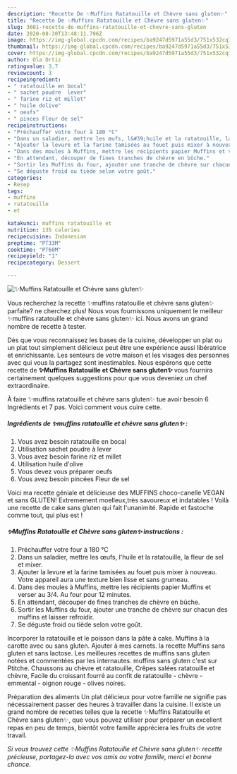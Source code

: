 ```yaml
---
description: "Recette De ✨Muffins Ratatouille et Chèvre sans gluten✨"
title: "Recette De ✨Muffins Ratatouille et Chèvre sans gluten✨"
slug: 3601-recette-de-muffins-ratatouille-et-chevre-sans-gluten
date: 2020-08-30T13:48:11.796Z
image: https://img-global.cpcdn.com/recipes/ba9247d5971a55d3/751x532cq70/✨muffins-ratatouille-et-chevre-sans-gluten✨-photo-principale-de-la-recette.jpg
thumbnail: https://img-global.cpcdn.com/recipes/ba9247d5971a55d3/751x532cq70/✨muffins-ratatouille-et-chevre-sans-gluten✨-photo-principale-de-la-recette.jpg
cover: https://img-global.cpcdn.com/recipes/ba9247d5971a55d3/751x532cq70/✨muffins-ratatouille-et-chevre-sans-gluten✨-photo-principale-de-la-recette.jpg
author: Ola Ortiz
ratingvalue: 3.7
reviewcount: 3
recipeingredient:
- " ratatouille en bocal"
- " sachet poudre  lever"
- " farine riz et millet"
- " huile dolive"
- " oeufs"
- " pinces Fleur de sel"
recipeinstructions:
- "Préchauffer votre four à 180 °C"
- "Dans un saladier, mettre les œufs, l&#39;huile et la ratatouille, la fleur de sel et mixer."
- "Ajouter la levure et la farine tamisées au fouet puis mixer à nouveau. Votre appareil aura une texture bien lisse et sans grumeau."
- "Dans des moules à Muffins, mettre les récipients papier Muffins et verser au 3/4. Au four pour 12 minutes."
- "En attendant, découper de fines tranches de chèvre en bûche."
- "Sortir les Muffins du four, ajouter une tranche de chèvre sur chacun des muffins et laisser refroidir."
- "Se déguste froid ou tiède selon votre goût."
categories:
- Resep
tags:
- muffins
- ratatouille
- et

katakunci: muffins ratatouille et 
nutrition: 135 calories
recipecuisine: Indonesian
preptime: "PT33M"
cooktime: "PT60M"
recipeyield: "1"
recipecategory: Dessert

---
```



![✨Muffins Ratatouille et Chèvre sans gluten✨](https://img-global.cpcdn.com/recipes/ba9247d5971a55d3/751x532cq70/✨muffins-ratatouille-et-chevre-sans-gluten✨-photo-principale-de-la-recette.jpg)

Vous recherchez la recette ✨muffins ratatouille et chèvre sans gluten✨ parfaite? ne cherchez plus! Nous vous fournissons uniquement le meilleur ✨muffins ratatouille et chèvre sans gluten✨ ici. Nous avons un grand nombre de recette à tester.

Dès que vous reconnaissez les bases de la cuisine, développer un plat ou un plat tout simplement délicieux peut être une expérience aussi libératrice et enrichissante. Les senteurs de votre maison et les visages des personnes avec qui vous la partagez sont inestimables. Nous espérons que cette recette de <strong> ✨Muffins Ratatouille et Chèvre sans gluten✨ </strong> vous fournira certainement quelques suggestions pour que vous deveniez un chef extraordinaire.

<!--inarticleads1-->

À faire ✨muffins ratatouille et chèvre sans gluten✨ tue avoir besoin 6 Ingrédients et 7 pas. Voici comment vous cuire cette.

##### Ingrédients de ✨muffins ratatouille et chèvre sans gluten✨ :

1. Vous avez besoin  ratatouille en bocal
1. Utilisation  sachet poudre à lever
1. Vous avez besoin  farine riz et millet
1. Utilisation  huile d&#39;olive
1. Vous devez vous préparer  oeufs
1. Vous avez besoin  pincées Fleur de sel


Voici ma recette géniale et délicieuse des MUFFINS choco-canelle VEGAN et sans GLUTEN! Extremement moelleux,très savoureux et indatables ! Voilà une recette de cake sans gluten qui fait l&#39;unanimité. Rapide et fastoche comme tout, qui plus est ! 

<!--inarticleads2-->

##### ✨Muffins Ratatouille et Chèvre sans gluten✨ instructions :

1. Préchauffer votre four à 180 °C
1. Dans un saladier, mettre les œufs, l&#39;huile et la ratatouille, la fleur de sel et mixer.
1. Ajouter la levure et la farine tamisées au fouet puis mixer à nouveau. Votre appareil aura une texture bien lisse et sans grumeau.
1. Dans des moules à Muffins, mettre les récipients papier Muffins et verser au 3/4. Au four pour 12 minutes.
1. En attendant, découper de fines tranches de chèvre en bûche.
1. Sortir les Muffins du four, ajouter une tranche de chèvre sur chacun des muffins et laisser refroidir.
1. Se déguste froid ou tiède selon votre goût.


Incorporer la ratatouille et le poisson dans la pâte à cake. Muffins à la carotte avec ou sans gluten. Ajouter à mes carnets. la recette Muffins sans gluten et sans lactose. Les meilleures recettes de muffins sans gluten notées et commentées par les internautes. muffins sans gluten c&#39;est sur Ptitche. Chaussons au chèvre et ratatouille, Crêpes salées ratatouille et chèvre, Facile du croissant fourré au confit de ratatouille - chèvre - emmental - oignon rouge - olives noires. 

<!--inarticleads1-->

<p>
Préparation des aliments Un plat délicieux pour votre famille ne signifie pas nécessairement passer des heures à travailler dans la cuisine. Il existe un grand nombre de recettes telles que la recette ✨Muffins Ratatouille et Chèvre sans gluten✨, que vous pouvez utiliser pour préparer un excellent repas en peu de temps, bientôt votre famille appréciera les fruits de votre travail.
</p>

<p>
<i>Si vous trouvez cette ✨Muffins Ratatouille et Chèvre sans gluten✨ recette précieuse, partagez-la avec vos amis ou votre famille, merci et bonne chance.</i>
</p>
